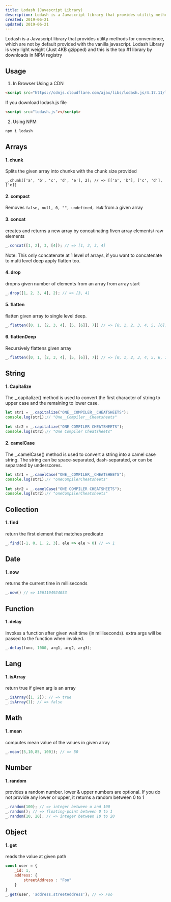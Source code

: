 ```yaml
---
title: Lodash (Javascript Library)
description: Lodash is a Javascript library that provides utility methods for convenience, which are not by default provided with the vanilla javascript. Lodash Library is very light weight (Just 4KB gzipped) and this is the top #1 library by downloads in NPM registry
created: 2019-06-21
updated: 2019-06-21
---
```


Lodash is a Javascript library that provides utility methods for convenience, which are not by default provided with the vanilla javascript. Lodash Library is very light weight (Just 4KB gzipped) and this is the top #1 library by downloads in NPM registry

## Usage
1. In Browser
Using a CDN
```html
<script src="https://cdnjs.cloudflare.com/ajax/libs/lodash.js/4.17.11/lodash.min.js"></script>
```
If you download lodash.js file
```html
<script src="lodash.js"></script>
```

2. Using NPM

```sh
npm i lodash
```

## Arrays

#### 1. chunk
Splits the given array into chunks with the chunk size provided
 ```javascriopt
_.chunk(['a', 'b', 'c', 'd', 'e'], 2); // => [['a', 'b'], ['c', 'd'], ['e]]
 ```

#### 2. compact
Removes `false, null, 0, "", undefined, NaN` from a given array

#### 3. concat
creates and returns a new array by concatinating fiven array elements/ raw elements
```javascript
_.concat([1, 2], 3, [4]); // => [1, 2, 3, 4]
```
Note: This only concatenate at 1 level of arrays, if you want to concatenate to multi level deep apply flatten too.

#### 4. drop
dropns given number of elements from an array from array start
```javascript
_.drop([1, 2, 3, 4], 2); // => [3, 4]
```
#### 5. flatten
flatten given array to single level deep. 
```javascript
_.flatten([0, 1, [2, 3, 4], [5, [6]], 7]) // => [0, 1, 2, 3, 4, 5, [6], 7]
```

#### 6. flattenDeep
Recursively flattens given array
```javascript
_.flatten([0, 1, [2, 3, 4], [5, [6]], 7]) // => [0, 1, 2, 3, 4, 5, 6, 7]
```

## String

#### 1. Capitalize
The  _.capitalize() method is used to convert the first character of string to upper case and the remaining to lower case.
```javascript
let str1 = _.capitalize("ONE__COMPILER__CHEATSHEETS");
console.log(str1);// "One__Compiler__Cheatsheets"
  
let str2 = _.capitalize("ONE COMPILER CHEATSHEETS");
console.log(str2);// "One Compiler Cheatsheets"
```

#### 2. camelCase
The _.camelCase() method is used to convert a string into a camel case string. The string can be space-separated, dash-separated, or can be separated by underscores.
```javascript
let str1 = _.camelCase("ONE__COMPILER__CHEATSHEETS");
console.log(str1);// "oneCompilerCheatsheets"
  
let str2 = _.camelCase("ONE COMPILER CHEATSHEETS");
console.log(str2);// "oneCompilerCheatsheets"
```

## Collection

#### 1. find
return the first element that matches predicate
```javascript
_.find([-1, 0, 1, 2, 3], ele => ele > 0) // => 1
```

## Date
#### 1. now
returns the current time in milliseconds
```javascript
_.now() // => 1561104924053
```

## Function
#### 1. delay
Invokes a function after given wait time (in milliseconds). extra args will be passed to the function when invoked. 
```javascript
_.delay(func, 1000, arg1, arg2, arg3);
```

## Lang
#### 1. isArray
return true if given arg is an array
```javascript
_.isArray([1, 2]); // => true
_.isArray(1); // => false
```

## Math
#### 1. mean
computes mean value of the values in given array
```javascript
_.mean([5,10,85, 100]); // => 50
```

## Number
#### 1. random
provides a random number. lower & upper numbers are optional. If you do not provide any lower or upper, it returns a random between 0 to 1
```javascript
_.random(100); // => integer between o and 100
_.random(); // => floating-point between 0 to 1
_.random(10, 20); // => integer between 10 to 20
```

## Object
#### 1. get
reads the value at given path
```javascript
const user = {
    _id: 1,
    address: {
        streetAddress : "Foo"
    }
}
_.get(user, 'address.streetAddress'); // => Foo
```
